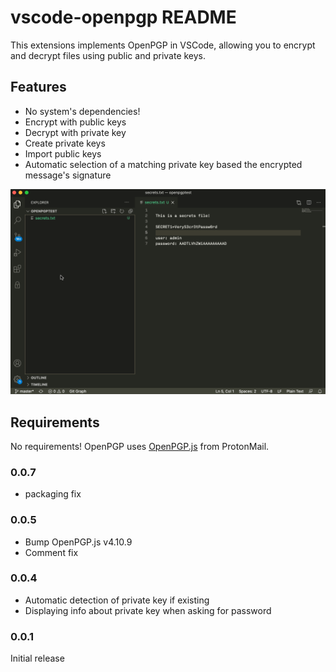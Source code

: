 # vscode-openpgp README

This extensions implements OpenPGP in VSCode, allowing you to encrypt and decrypt files using public and private keys.

## Features

- No system's dependencies!
- Encrypt with public keys
- Decrypt with private key
- Create private keys
- Import public keys
- Automatic selection of a matching private key based the encrypted message's signature

![VSCode OpenPGP](images/vscode-openpgp.gif)

## Requirements

No requirements! OpenPGP uses [OpenPGP.js](https://openpgpjs.org/) from ProtonMail.


### 0.0.7

- packaging fix 


### 0.0.5

- Bump OpenPGP.js v4.10.9
- Comment fix

### 0.0.4

- Automatic detection of private key if existing
- Displaying info about private key when asking for password


### 0.0.1

Initial release 

